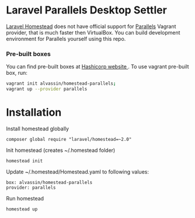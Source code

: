 # Laravel Parallels Desktop Settler

[Laravel Homestead](http://laravel.com/docs/5.1/homestead) does not have official support for [Parallels](https://www.parallels.com/products/desktop/) Vagrant provider, that is much faster then VirtualBox. You can build development environment for Parallels yourself using this repo.

### Pre-built boxes
You can find pre-built boxes at [Hashicorp website ](https://atlas.hashicorp.com/alvassin/boxes/homestead-parallels/versions/1.0.0). To use vagrant pre-built box, run: 
```sh
vagrant init alvassin/homestead-parallels; 
vagrant up --provider parallels
```

# Installation

Install homestead globally
```
composer global require "laravel/homestead=~2.0"
```

Init homestead (creates ~/.homestead folder) 
```
homestead init
```

Update ~/.homestead/Homestead.yaml to following values:
```
box: alvassin/homestead-parallels
provider: parallels
```

Run homestead
```
homestead up
```
